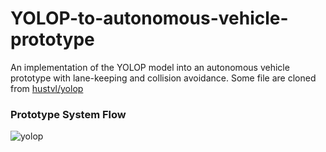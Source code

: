
# YOLOP-to-autonomous-vehicle-prototype
An implementation of the YOLOP model into an autonomous vehicle prototype with lane-keeping and collision avoidance. Some file are cloned from [hustvl/yolop](https://github.com/noraasicnarf/YOLOP-to-autonomous-vehicle-prototype)
### Prototype System Flow
![yolop](pictures/Prototype.png)
